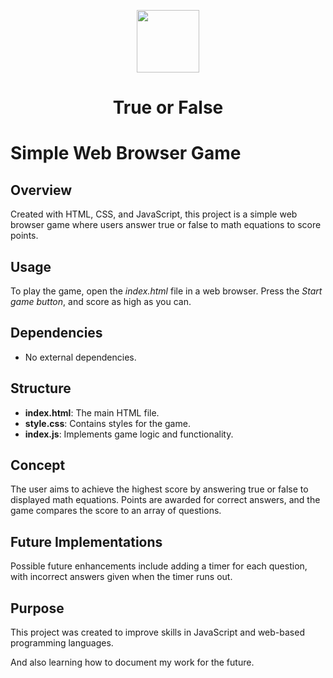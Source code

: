 <p align="center"><img src="/images/fav.png" width="100" ><br><h1 align="center">True or False</h1></p>

# Simple Web Browser Game

## Overview
Created with HTML, CSS, and JavaScript, this project is a simple web browser game where users answer true or false to math equations to score points.

## Usage
To play the game, open the *index.html* file in a web browser. Press the *Start game button*, and score as high as you can.

## Dependencies
- No external dependencies.

## Structure
- **index.html**: The main HTML file.
- **style.css**: Contains styles for the game.
- **index.js**: Implements game logic and functionality.

## Concept
The user aims to achieve the highest score by answering true or false to displayed math equations. Points are awarded for correct answers, and the game compares the score to an array of questions.

## Future Implementations
Possible future enhancements include adding a timer for each question, with incorrect answers given when the timer runs out.

## Purpose
This project was created to improve skills in JavaScript and web-based programming languages. 

And also learning how to document my work for the future.